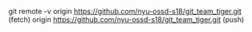 git remote -v
    origin	https://github.com/nyu-ossd-s18/git_team_tiger.git (fetch)
    origin	https://github.com/nyu-ossd-s18/git_team_tiger.git (push)
